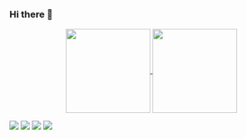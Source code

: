 ### Hi there 👋

<!--
**Alysongds/Alysongds** is a ✨ _special_ ✨ repository because its `README.md` (this file) appears on your GitHub profile.
-->

<p align="center">
   <a href="https://github.com/Alysongds/github-readme-stats">
    <img align="center" height="150" src="https://github-readme-stats.vercel.app/api?username=Alysongds&count_private=true&show_icons=true&custom_title=Alyson%20Github%20Stats&hide=issues&theme=dracula"/>
    </a>    
       
   <a href="https://github.com/Alysongds/github-readme-stats">    
     <img align="center" height="150" src="https://github-readme-stats.vercel.app/api/top-langs/?username=Alysongds&&layout=compact&theme=dracula"/>
   </a> 
</p>
  
<div>
  <a href = "https://www.google.com/intl/pt/gmail/about/#"><img src="https://img.shields.io/badge/-Gmail-%23EA4335?style=for-the-badge&logo=gmail&logoColor=white" target="_blank"></a>
  <a href="https://www.linkedin.com" target="_blank"><img src="https://img.shields.io/badge/-LinkedIn-%230077B5?style=for-the-badge&logo=linkedin&logoColor=white" target="_blank"></a>
  <a href="https://pt-br.facebook.com/" target="_blank"><img src="https://img.shields.io/badge/-Facebook-1877F2?style=for-the-badge&logo=facebook&logoColor=white" target="_blank"></a>
  <a href="https://instagram.com" target="_blank"><img src="https://img.shields.io/badge/-Instagram-%23E4405F?style=for-the-badge&logo=instagram&logoColor=white" target="_blank"></a>
</div>

